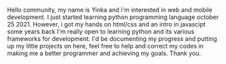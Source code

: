 Hello community, my name is Yinka and i'm interested in web and mobile development.
I just started learning python programming language october 25 2021.
However, i got my hands on html/css and an intro in javascipt some years back
I'm really open to learning python and its various frameworks for development.
I'd be documenting my progress and putting up my little projects on here, feel free to help and correct my codes in making me a better programmer and achieving my goals.
Thank you.

<!---
stur-na/stur-na is a ✨ special ✨ repository because its `README.md` (this file) appears on your GitHub profile.
You can click the Preview link to take a look at your changes.
--->
